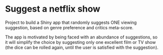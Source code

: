 # Suggest a netflix show
Project to build a Shiny app that randomly suggests ONE viewing suggestion, based on genre preference and critics meta-score.  

The app is motivated by being faced with an abundance of suggestions, so it will simplify the choice by suggesting only one excellent film or TV show (the dice can be rolled again, until the user is satisfied with the suggestion).  

